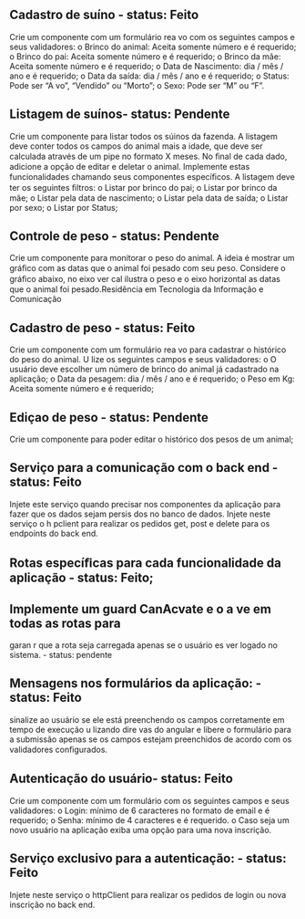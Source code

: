 ## Cadastro de suíno - status: Feito

Crie um componente com um formulário rea vo com os
seguintes campos e seus validadores:
o Brinco do animal: Aceita somente número e é requerido;
o Brinco do pai: Aceita somente número e é requerido;
o Brinco da mãe: Aceita somente número e é requerido;
o Data de Nascimento: dia / mês / ano e é requerido;
o Data da saída: dia / mês / ano e é requerido;
o Status: Pode ser “A vo”, “Vendido” ou “Morto”;
o Sexo: Pode ser “M” ou “F”.


## Listagem de suínos- status: Pendente

Crie um componente para listar todos os súinos da
fazenda. A listagem deve conter todos os campos do animal mais a idade,
que deve ser calculada através de um pipe no formato X meses. No ﬁnal de
cada dado, adicione a opção de editar e deletar o animal. Implemente estas
funcionalidades chamando seus componentes especíﬁcos. A listagem deve
ter os seguintes ﬁltros:
o Listar por brinco do pai;
o Listar por brinco da mãe;
o Listar pela data de nascimento;
o Listar pela data de saída;
o Listar por sexo;
o Listar por Status;

## Controle de peso - status: Pendente

Crie um componente para monitorar o peso do animal. A
ideia é mostrar um gráﬁco com as datas que o animal foi pesado com seu
peso. Considere o gráﬁco abaixo, no eixo ver cal ilustra o peso e o eixo
horizontal as datas que o animal foi pesado.Residência em Tecnologia da Informação e Comunicação

## Cadastro de peso - status: Feito

Crie um componente com um formulário rea vo para
cadastrar o histórico do peso do animal. U lize os seguintes campos e seus
validadores:
o O usuário deve escolher um número de brinco do animal já
cadastrado na aplicação;
o Data da pesagem: dia / mês / ano e é requerido;
o Peso em Kg: Aceita somente número e é requerido;

## Ediçao de peso - status: Pendente

Crie um componente para poder editar o histórico dos pesos
de um animal;

## Serviço para a comunicação com o back end - status: Feito 

Injete este serviço quando
precisar nos componentes da aplicação para fazer que os dados sejam
persis dos no banco de dados. Injete neste serviço o h pclient para realizar
os pedidos get, post e delete para os endpoints do back end.

## Rotas especíﬁcas para cada funcionalidade da aplicação - status: Feito;

## Implemente um guard CanAcvate e o a ve em todas as rotas para
garan r que a rota seja carregada apenas se o usuário es ver logado
no sistema. - status: pendente


## Mensagens nos formulários da aplicação: - status: Feito

sinalize ao usuário se ele está
preenchendo os campos corretamente em tempo de execução u lizando
dire vas do angular e libere o formulário para a submissão apenas se os
campos estejam preenchidos de acordo com os validadores conﬁgurados.

## Autenticação do usuário- status: Feito

Crie um componente com um formulário com os
seguintes campos e seus validadores:
o Login: mínimo de 6 caracteres no formato de email e é requerido;
o Senha: mínimo de 4 caracteres e é requerido.
o Caso seja um novo usuário na aplicação exiba uma opção para uma
nova inscrição.

## Serviço exclusivo para a autenticação: - status: Feito

Injete neste serviço o httpClient para
realizar os pedidos de login ou nova inscrição no back end.